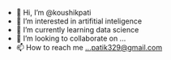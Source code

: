 - 👋 Hi, I’m @koushikpati
- 👀 I’m interested in artifitial inteligence
- 🌱 I’m currently learning data science
- 💞️ I’m looking to collaborate on ...
- 📫 How to reach me ...patik329@gmail.com

<!---
koushikpati/koushikpati is a ✨ special ✨ repository because its `README.md` (this file) appears on your GitHub profile.
You can click the Preview link to take a look at your changes.
--->
